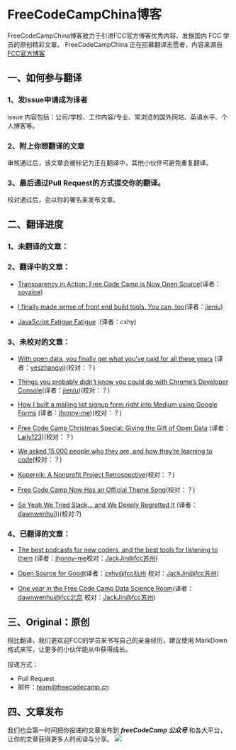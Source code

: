 # FreeCodeCampChina博客
FreeCodeCampChina博客致力于引进FCC官方博客优秀内容、发掘国内 FCC 学员的原创精彩文章。
FreeCodeCampChina 正在招募翻译志愿者，内容来源自[FCC官方博客](https://medium.freecodecamp.com)

## 一、如何参与翻译

### 1、发Issue申请成为译者

issue 内容包括：公司/学校、工作内容/专业、常浏览的国外网站、英语水平、个人博客等。

### 2、附上你想翻译的文章

审核通过后，该文章会被标记为正在翻译中，其他小伙伴可避免重复翻译。

### 3、最后通过Pull Request的方式提交你的翻译。

校对通过后，会以你的署名来发布文章。

## 二、翻译进度

### 1、未翻译的文章：​

### 2、翻译中的文章：
* [Transparency in Action: Free Code Camp is Now Open Source](https://medium.freecodecamp.com/transparency-in-action-free-code-camp-is-now-open-source-9dae1985d925#.gzz9xmlvl)(译者：[soyaine](https://github.com/soyaine))
* [I finally made sense of front end build tools. You can, too](https://medium.freecodecamp.com/making-sense-of-front-end-build-tools-3a1b3a87043b#.bwohq41ml)(译者：[jieniu](https://github.com/jieniu))

* [JavaScript Fatigue Fatigue](https://medium.freecodecamp.com/javascript-fatigue-fatigue-66ffb619f6ce#.67f2lhseu) .(译者：cxhy)

### 3、未校对的文章：

* [With open data, you finally get what you’ve paid for all these years](https://medium.freecodecamp.com/with-open-data-you-finally-get-what-your-taxes-already-paid-for-6f1990d98e9#.uve55q7zk) (译者：[yeszhangyi](https://github.com/yeszhangyi))(校对：？)

* [Things you probably didn’t know you could do with Chrome’s Developer Console](https://medium.freecodecamp.com/10-tips-to-maximize-your-javascript-debugging-experience-b69a75859329#.upid1kbj6)(译者：[jieniu](https://github.com/jieniu))(校对：？)

* [How I built a mailing list signup form right into Medium using Google Forms](https://medium.freecodecamp.com/how-to-add-mailing-list-signup-to-your-medium-stories-using-google-forms-c717393b2f6#.bpyb8vafd) (译者：[jhonny-me](https://github.com/jhonny-me))(校对：？)

* [Free Code Camp Christmas Special: Giving the Gift of Open Data](https://medium.freecodecamp.com/free-code-camp-christmas-special-giving-the-gift-of-data-6ecbf0313d62) (译者：[Laily123](https://github.com/Laily123))(校对：？)

* [We asked 15,000 people who they are, and how they’re learning to code](https://medium.freecodecamp.com/we-asked-15-000-people-who-they-are-and-how-theyre-learning-to-code-4104e29b2781)(校对：？)

* [Kopernik: A Nonprofit Project Retrospective](https://medium.freecodecamp.com/kopernik-retrospective-68685371b00b#.fkbnhehge)(校对：？)

* [Free Code Camp Now Has an Official Theme Song](https://medium.freecodecamp.com/free-code-camp-now-has-an-official-theme-song-97765270d2bd?swoff=true#.11vmgznjx)(校对：？)

* [So Yeah We Tried Slack… and We Deeply Regretted It](https://medium.freecodecamp.com/so-yeah-we-tried-slack-and-we-deeply-regretted-it-391bcc714c81) (译者：[dawnwenhui](https://github.com/dawnwenhui)))(校对:?)
### 4、已翻译的文章：

* [The best podcasts for new coders, and the best tools for listening to them](https://medium.freecodecamp.com/the-best-podcasts-for-new-coders-and-the-best-tools-for-listening-to-them-df393b1c8dc#.cn06so5lm) (译者：[jhonny-me](https://github.com/jhonny-me)校对：[JackJin@fcc苏州](https://github.com/JackJin2014))

* [Open Source for Good](https://medium.freecodecamp.com/open-source-for-good-1a0ea9f32d5a)(译者：[cxhy@fcc杭州](https://github.com/cxhy) 校对：[JackJin@fcc苏州](https://github.com/JackJin2014))

* [One year in the Free Code Camp Data Science Room](https://medium.freecodecamp.com/one-year-experience-in-the-free-code-camp-data-science-room-c97eb905af1f)(译者：[dawnwenhui@fcc北京](https://github.com/dawnwenhui)
  校对：[JackJin@fcc苏州](https://github.com/JackJin2014))


## 三、Original：原创

相比翻译，我们更欢迎FCC的学员来书写自己的亲身经历，建议使用 MarkDown 格式来写，让更多的小伙伴能从中获得成长。

投递方式：

* Pull Request
* 邮件：team@freecodecamp.cn

## 四、文章发布
我们也会第一时间把你投递的文章发布到 ***freeCodeCamp 公众号*** 和各大平台，让你的文章获得更多人的阅读与分享。
![](https://freecodecamp.cn/images/fcc-code.png)





